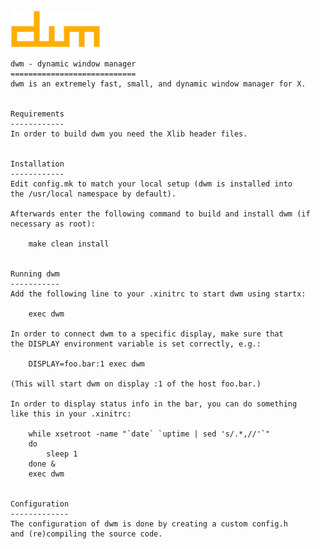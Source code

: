 <img src="https://raw.githubusercontent.com/nikoci/suckless/main/dwm/dwm.png" height="60px">

<p>

    dwm - dynamic window manager
    ============================
    dwm is an extremely fast, small, and dynamic window manager for X.


    Requirements
    ------------
    In order to build dwm you need the Xlib header files.


    Installation
    ------------
    Edit config.mk to match your local setup (dwm is installed into
    the /usr/local namespace by default).

    Afterwards enter the following command to build and install dwm (if
    necessary as root):

        make clean install


    Running dwm
    -----------
    Add the following line to your .xinitrc to start dwm using startx:

        exec dwm

    In order to connect dwm to a specific display, make sure that
    the DISPLAY environment variable is set correctly, e.g.:

        DISPLAY=foo.bar:1 exec dwm

    (This will start dwm on display :1 of the host foo.bar.)

    In order to display status info in the bar, you can do something
    like this in your .xinitrc:

        while xsetroot -name "`date` `uptime | sed 's/.*,//'`"
        do
            sleep 1
        done &
        exec dwm


    Configuration
    -------------
    The configuration of dwm is done by creating a custom config.h
    and (re)compiling the source code.
    
</p>
